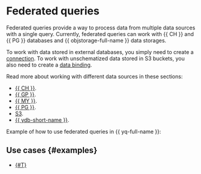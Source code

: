 # Federated queries

Federated queries provide a way to process data from multiple data sources with a single query. Currently, federated queries can work with {{ CH }} and {{ PG }} databases and {{ objstorage-full-name }} data storages.

To work with data stored in external databases, you simply need to create a [connection](glossary.md#connection). To work with unschematized data stored in S3 buckets, you also need to create a [data binding](glossary.md#binding).

Read more about working with different data sources in these sections:
* [{{ CH }}](../sources-and-sinks/clickhouse.md).
* [{{ GP }}](../sources-and-sinks/greenplum.md).
* [{{ MY }}](../sources-and-sinks/mysql.md).
* [{{ PG }}](../sources-and-sinks/postgresql.md).
* [S3](../sources-and-sinks/object-storage-binding.md).
* [{{ ydb-short-name }}](../sources-and-sinks/ydb.md).

Example of how to use federated queries in {{ yq-full-name }}:



## Use cases {#examples}

* [{#T}](../tutorials/yq-federative-queries.md)
